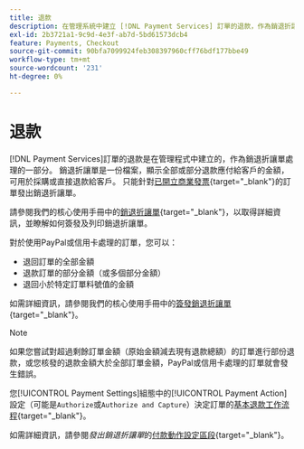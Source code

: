 ```yaml
---
title: 退款
description: 在管理系統中建立 [!DNL Payment Services] 訂單的退款，作為銷退折讓單處理的一部分。
exl-id: 2b3721a1-9c9d-4e3f-ab7d-5bd61573dcb4
feature: Payments, Checkout
source-git-commit: 90bfa7099924feb308397960cff76bdf177bbe49
workflow-type: tm+mt
source-wordcount: '231'
ht-degree: 0%

---
```


# 退款

[!DNL Payment Services]訂單的退款是在管理程式中建立的，作為銷退折讓單處理的一部分。 銷退折讓單是一份檔案，顯示全部或部分退款應付給客戶的金額，可用於採購或直接退款給客戶。 只能針對[已開立商業發票](https://docs.magento.com/user-guide/sales/invoice-create.html){target="_blank"}的訂單發出銷退折讓單。

請參閱我們的核心使用手冊中的[銷退折讓單](https://docs.magento.com/user-guide/sales/credit-memos.html){target="_blank"}，以取得詳細資訊，並瞭解如何簽發及列印銷退折讓單。

對於使用PayPal或信用卡處理的訂單，您可以：

* 退回訂單的全部金額
* 退款訂單的部分金額（或多個部分金額）
* 退回小於特定訂單料號值的金額

如需詳細資訊，請參閱我們的核心使用手冊中的[簽發銷退折讓單](https://docs.magento.com/user-guide/sales/credit-memo-create.html){target="_blank"}。

>[!NOTE]
>
>如果您嘗試對超過剩餘訂單金額（原始金額減去現有退款總額）的訂單進行部份退款，或您核發的退款金額大於全部訂單金額，PayPal或信用卡處理的訂單就會發生錯誤。

您[!UICONTROL Payment Settings]組態中的[!UICONTROL Payment Action]設定（可能是`Authorize`或`Authorize and Capture`）決定訂單的[基本退款工作流程](https://docs.magento.com/user-guide/sales/credit-memos.html#refund-workflow){target="_blank"}。

如需詳細資訊，請參閱&#x200B;_發出銷退折讓單_&#x200B;的[付款動作設定區段](https://docs.magento.com/user-guide/sales/credit-memo-create.html#payment-action-setting){target="_blank"}。
